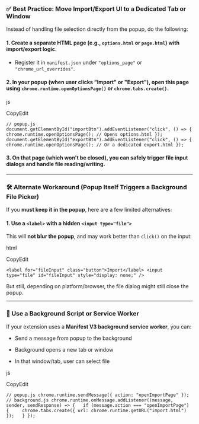 ### ✅ **Best Practice: Move Import/Export UI to a Dedicated Tab or Window**

Instead of handling file selection directly from the popup, do the following:

#### 1\. Create a separate **HTML page (e.g., `options.html` or `page.html`)** with import/export logic.

- Register it in `manifest.json` under `"options_page"` or `"chrome_url_overrides"`.
    

#### 2\. In your popup (when user clicks "Import" or "Export"), **open this page** using `chrome.runtime.openOptionsPage()` or `chrome.tabs.create()`.

js

CopyEdit

`// popup.js document.getElementById("importBtn").addEventListener("click", () => {   chrome.runtime.openOptionsPage(); // Opens options.html });  document.getElementById("exportBtn").addEventListener("click", () => {   chrome.runtime.openOptionsPage(); // Or a dedicated export.html });`

#### 3\. On that page (which won't be closed), you can safely trigger file input dialogs and handle file reading/writing.

---

### 🛠 Alternate Workaround (Popup Itself Triggers a Background File Picker)

If you **must keep it in the popup**, here are a few limited alternatives:

#### 1\. Use a `<label>` with a hidden `<input type="file">`

This will **not blur the popup**, and may work better than `click()` on the input:

html

CopyEdit

`<label for="fileInput" class="button">Import</label> <input type="file" id="fileInput" style="display: none;" />`

But still, depending on platform/browser, the file dialog might still close the popup.

---

### 🔁 Use a Background Script or Service Worker

If your extension uses a **Manifest V3 background service worker**, you can:

- Send a message from popup to the background
    
- Background opens a new tab or window
    
- In that window/tab, user can select file
    

js

CopyEdit

`// popup.js chrome.runtime.sendMessage({ action: "openImportPage" });  // background.js chrome.runtime.onMessage.addListener((message, sender, sendResponse) => {   if (message.action === "openImportPage") {     chrome.tabs.create({ url: chrome.runtime.getURL("import.html") });   } });`
